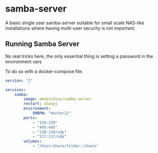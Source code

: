 # samba-server

A basic single user samba-server suitable for small scale NAS-like installations where having multi-user security is not important.

## Running Samba Server

No real tricks here, the only essential thing is setting a password in the environment vars

To do so with a docker-compose file:

```yaml
version: "2"

services:
    samba:
        image: amdavidson/samba-server 
        restart: always
        environment:
            SMBPW: "Hunter22"
        ports:
            - "139:139"
            - "445:445"
            - "138:138/udp"
            - "137:137/udp"
        volumes:
            - "/host/share/folder:/share"
```

